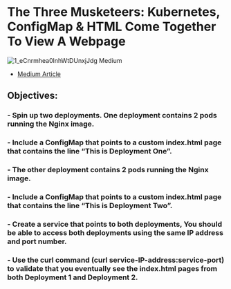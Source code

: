 # The Three Musketeers: Kubernetes, ConfigMap & HTML Come Together To View A Webpage

   ![1_eCnrmhea0lnhWtDUnxjJdg Medium](https://user-images.githubusercontent.com/105087652/219882992-bed6c99c-aa01-4a8f-82df-bf6a1683d221.jpeg)

   - [Medium Article](https://aws.plainenglish.io/the-three-musketeers-kubernetes-configmap-html-come-together-to-view-a-webpage-29f6cbae927f)

## Objectives:

### - Spin up two deployments. One deployment contains 2 pods running the Nginx image.
### - Include a ConfigMap that points to a custom index.html page that contains the line “This is Deployment One”.
### - The other deployment contains 2 pods running the Nginx image.
### - Include a ConfigMap that points to a custom index.html page that contains the line “This is Deployment Two”.
### - Create a service that points to both deployments, You should be able to access both deployments using the same IP address and port number.
### - Use the curl command (curl service-IP-address:service-port) to validate that you eventually see the index.html pages from both Deployment 1 and Deployment 2.
